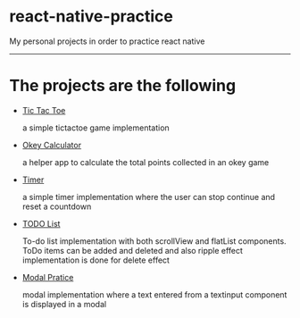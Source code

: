 # react-native-practice

<p>My personal projects in order to practice react native</p>
<hr/>
<h1>The projects are the following</h1>
<ul>
<li>
<a href="https://github.com/YigitEkin/react-native-pratice/tree/master/tictactoe">Tic Tac Toe<a/>
<p>a simple tictactoe game implementation</p>
</li>
<li>
<a href="https://github.com/YigitEkin/react-native-pratice/tree/master/okeyCalculator">Okey Calculator<a/>
<p>a helper app to calculate the total points collected in an okey game</p>
</li>
 <li>
<a href="https://github.com/YigitEkin/react-native-pratice/tree/master/timer">Timer<a/>
<p>a simple timer implementation where the user can stop continue and reset a countdown</p>
</li>
 <li>
<a href="https://github.com/YigitEkin/react-native-pratice/tree/master/ToDoList">TODO List<a/>
<p>To-do list implementation with both scrollView and flatList components. ToDo items can be added and deleted and also ripple effect implementation is done for delete effect</p>
</li>
 <li>
<a href="https://github.com/YigitEkin/react-native-pratice/tree/master/Modal">Modal Pratice<a/>
<p>modal implementation where a text entered from a textinput component is displayed in a modal</p>
</li>
<ul>
